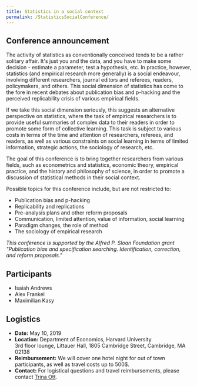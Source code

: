 ```yaml
---
title: Statistics in a social context
permalink: /StatisticsSocialConference/
---
```



## Conference announcement
The activity of statistics as conventionally conceived tends to be a rather solitary affair. It's just you and the data, and you have to make some decision - estimate a parameter, test a hypothesis, etc.
In practice, however, statistics (and empirical research more generally) is a social endeavour, involving different researchers, journal editors and referees, readers, policymakers, and others.
This social dimension of statistics has come to the fore in recent debates about publication bias and p-hacking and the perceived replicability crisis of various empirical fields.

If we take this social dimension seriously, this suggests an alternative perspective on statistics, where the task of empirical researchers is to provide useful summaries of complex data to their readers in order to promote some form of collective learning. This task is subject to various costs in terms of the time and attention of researchers, referees, and readers, as well as various constraints on social learning in terms of limited information, strategic actions, the sociology of research, etc.

The goal of this conference is to bring together researchers from various fields, such as econometrics and statistics, economic theory, empirical practice, and the history and philosophy of science, in order to promote a discussion of statistical methods in their social context.


Possible topics for this conference include, but are not restricted to:
* Publication bias and p-hacking
* Replicability and replications
* Pre-analysis plans and other reform proposals
* Communication, limited attention, value of information, social learning
* Paradigm changes, the role of method
* The sociology of empirical research


*This conference is supported by the Alfred P. Sloan Foundation grant "Publication bias and specification searching. Identification, correction, and reform proposals."*

## Participants
* Isaiah Andrews
* Alex Frankel
* Maximilian Kasy


## Logistics
* **Date:** May 10, 2019
* **Location:** Department of Economics, Harvard University  
  3rd floor lounge, Littauer Hall, 1805 Cambridge Street, Cambridge, MA 02138
* **Reimbursement:** We will cover one hotel night for out of town participants, as well as travel costs up to 500$.
* **Contact:** For logistical questions and travel reimbursements, please contact [Trina Ott](mailto:ott@fas.harvard.edu).







